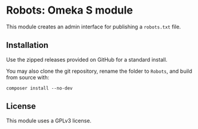 # Robots: Omeka S module

This module creates an admin interface for publishing a `robots.txt` file.

## Installation

Use the zipped releases provided on GitHub for a standard install.

You may also clone the git repository, rename the folder to `Robots`, and build from source with:

```
composer install --no-dev
```

## License

This module uses a GPLv3 license.